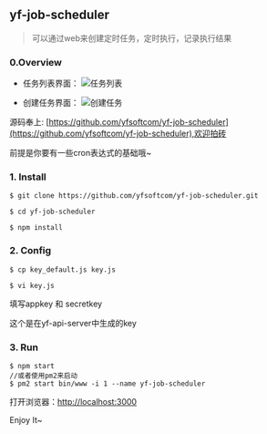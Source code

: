 ## yf-job-scheduler
> 可以通过web来创建定时任务，定时执行，记录执行结果

### 0.Overview
* 任务列表界面：
![任务列表](http://upload-images.jianshu.io/upload_images/1449977-ea0f7c1ffed50831.png?imageMogr2/auto-orient/strip%7CimageView2/2/w/1240)

* 创建任务界面：
![创建任务](http://upload-images.jianshu.io/upload_images/1449977-fda0dc1a72b2cf38.png?imageMogr2/auto-orient/strip%7CimageView2/2/w/1240)

源码奉上: [https://github.com/yfsoftcom/yf-job-scheduler](https://github.com/yfsoftcom/yf-job-scheduler),欢迎拍砖

前提是你要有一些cron表达式的基础哦~

### 1. Install
```
$ git clone https://github.com/yfsoftcom/yf-job-scheduler.git

$ cd yf-job-scheduler

$ npm install
```
### 2. Config
```
$ cp key_default.js key.js

$ vi key.js
```

填写appkey 和 secretkey

这个是在yf-api-server中生成的key

### 3. Run
```
$ npm start
//或者使用pm2来启动
$ pm2 start bin/www -i 1 --name yf-job-scheduler
```
打开浏览器：[http://localhost:3000](http://localhost:3000)

Enjoy It~
